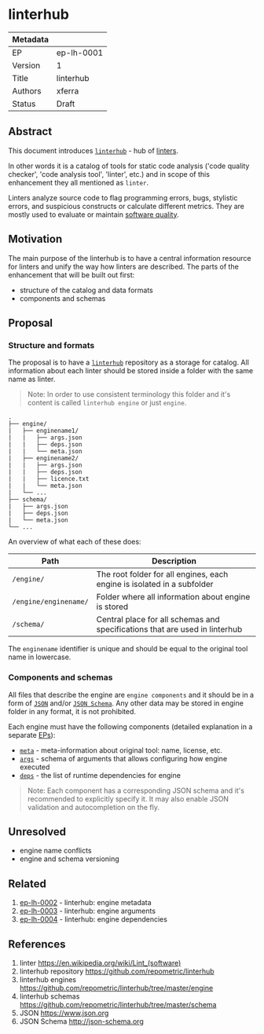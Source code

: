 # linterhub

| Metadata     |                                         |
| ------------ |-----------------------------------------|
| EP           | ep-lh-0001                              |
| Version      | 1                                       |
| Title        | linterhub                               |
| Authors      | xferra                                  |
| Status       | Draft                                   |

## Abstract

This document introduces [`linterhub`](#references) - hub of [linters](#references).

In other words it is a catalog of tools for static code analysis ('code quality checker', 'code analysis tool', 'linter', etc.) and in scope of this enhancement they all mentioned as `linter`.

Linters analyze source code to flag programming errors, bugs, stylistic errors, and suspicious constructs or calculate different metrics. They are mostly used to evaluate or maintain [software quality](#references).

## Motivation

The main purpose of the linterhub is to have a central information resource for linters and unify the way how linters are described. The parts of the enhancement that will be built out first:

- structure of the catalog and data formats
- components and schemas

## Proposal

### Structure and formats

The proposal is to have a [`linterhub`](#references) repository as a storage for catalog. All information about each linter should be stored inside a folder with the same name as linter. 

> Note: In order to use consistent terminology this folder and it's content is called `linterhub engine` or just `engine`.

```
.
├── engine/
|   ├── enginename1/
|   |   ├── args.json
|   |   ├── deps.json
|   |   └── meta.json
|   ├── enginename2/
|   |   ├── args.json
|   |   ├── deps.json
|   |   ├── licence.txt
|   |   └── meta.json
|   └── ...
├── schema/
|   ├── args.json
|   ├── deps.json
|   └── meta.json
└── ...
```

An overview of what each of these does:

| Path                  | Description |
| -                     | -           |
| `/engine/`            | The root folder for all engines, each engine is isolated in a subfolder |
| `/engine/enginename/` | Folder where all information about engine is stored |
| `/schema/`            | Central place for all schemas and specifications that are used in linterhub |

The `enginename` identifier is unique and should be equal to the original tool name in lowercase.

### Components and schemas

All files that describe the engine are `engine components` and it should be in a form of [`JSON`](#references) and/or [`JSON Schema`](#references). Any other data may be stored in engine folder in any format, it is not prohibited.

Each engine must have the following components (detailed explanation in a separate [EPs](#related)):

- [`meta`](#related) - meta-information about original tool: name, license, etc.
- [`args`](#related) - schema of arguments that allows configuring how engine executed
- [`deps`](#related) - the list of runtime dependencies for engine

> Note: Each component has a corresponding JSON schema and it's recommended to explicitly specify it. It may also enable JSON validation and autocompletion on the fly.

## Unresolved

- engine name conflicts
- engine and schema versioning

## Related

1. [ep-lh-0002](ep-lh-0002.md) - linterhub: engine metadata
2. [ep-lh-0003](ep-lh-0003.md) - linterhub: engine arguments
3. [ep-lh-0004](ep-lh-0004.md) - linterhub: engine dependencies

## References

1. linter <https://en.wikipedia.org/wiki/Lint_(software)>
2. linterhub repository <https://github.com/repometric/linterhub>
3. linterhub engines <https://github.com/repometric/linterhub/tree/master/engine>
4. linterhub schemas <https://github.com/repometric/linterhub/tree/master/schema>
5. JSON <https://www.json.org>
6. JSON Schema <http://json-schema.org>
